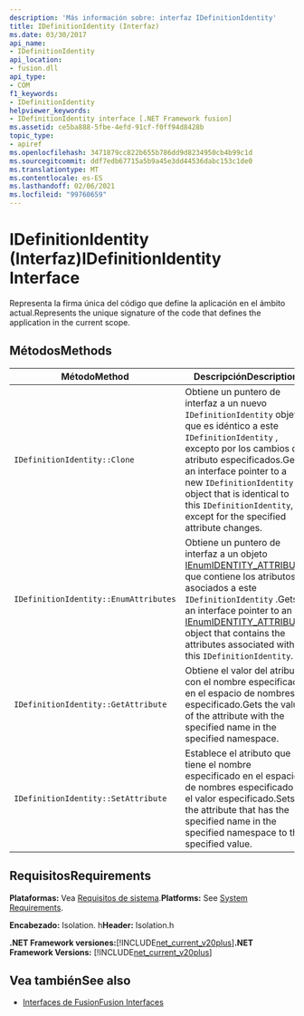 ```yaml
---
description: 'Más información sobre: interfaz IDefinitionIdentity'
title: IDefinitionIdentity (Interfaz)
ms.date: 03/30/2017
api_name:
- IDefinitionIdentity
api_location:
- fusion.dll
api_type:
- COM
f1_keywords:
- IDefinitionIdentity
helpviewer_keywords:
- IDefinitionIdentity interface [.NET Framework fusion]
ms.assetid: ce5ba888-5fbe-4efd-91cf-f0ff94d8428b
topic_type:
- apiref
ms.openlocfilehash: 3471879cc822b655b786dd9d8234950cb4b99c1d
ms.sourcegitcommit: ddf7edb67715a5b9a45e3dd44536dabc153c1de0
ms.translationtype: MT
ms.contentlocale: es-ES
ms.lasthandoff: 02/06/2021
ms.locfileid: "99760659"
---
```

# <a name="idefinitionidentity-interface"></a><span data-ttu-id="4f035-103">IDefinitionIdentity (Interfaz)</span><span class="sxs-lookup"><span data-stu-id="4f035-103">IDefinitionIdentity Interface</span></span>

<span data-ttu-id="4f035-104">Representa la firma única del código que define la aplicación en el ámbito actual.</span><span class="sxs-lookup"><span data-stu-id="4f035-104">Represents the unique signature of the code that defines the application in the current scope.</span></span>  
  
## <a name="methods"></a><span data-ttu-id="4f035-105">Métodos</span><span class="sxs-lookup"><span data-stu-id="4f035-105">Methods</span></span>  
  
|<span data-ttu-id="4f035-106">Método</span><span class="sxs-lookup"><span data-stu-id="4f035-106">Method</span></span>|<span data-ttu-id="4f035-107">Descripción</span><span class="sxs-lookup"><span data-stu-id="4f035-107">Description</span></span>|  
|------------|-----------------|  
|`IDefinitionIdentity::Clone`|<span data-ttu-id="4f035-108">Obtiene un puntero de interfaz a un nuevo `IDefinitionIdentity` objeto que es idéntico a este `IDefinitionIdentity` , excepto por los cambios de atributo especificados.</span><span class="sxs-lookup"><span data-stu-id="4f035-108">Gets an interface pointer to a new `IDefinitionIdentity` object that is identical to this `IDefinitionIdentity`, except for the specified attribute changes.</span></span>|  
|`IDefinitionIdentity::EnumAttributes`|<span data-ttu-id="4f035-109">Obtiene un puntero de interfaz a un objeto [IEnumIDENTITY_ATTRIBUTE](ienumidentity-attribute-interface.md) que contiene los atributos asociados a este `IDefinitionIdentity` .</span><span class="sxs-lookup"><span data-stu-id="4f035-109">Gets an interface pointer to an [IEnumIDENTITY_ATTRIBUTE](ienumidentity-attribute-interface.md) object that contains the attributes associated with this `IDefinitionIdentity`.</span></span>|  
|`IDefinitionIdentity::GetAttribute`|<span data-ttu-id="4f035-110">Obtiene el valor del atributo con el nombre especificado en el espacio de nombres especificado.</span><span class="sxs-lookup"><span data-stu-id="4f035-110">Gets the value of the attribute with the specified name in the specified namespace.</span></span>|  
|`IDefinitionIdentity::SetAttribute`|<span data-ttu-id="4f035-111">Establece el atributo que tiene el nombre especificado en el espacio de nombres especificado en el valor especificado.</span><span class="sxs-lookup"><span data-stu-id="4f035-111">Sets the attribute that has the specified name in the specified namespace to the specified value.</span></span>|  
  
## <a name="requirements"></a><span data-ttu-id="4f035-112">Requisitos</span><span class="sxs-lookup"><span data-stu-id="4f035-112">Requirements</span></span>  

 <span data-ttu-id="4f035-113">**Plataformas:** Vea [Requisitos de sistema](../../get-started/system-requirements.md).</span><span class="sxs-lookup"><span data-stu-id="4f035-113">**Platforms:** See [System Requirements](../../get-started/system-requirements.md).</span></span>  
  
 <span data-ttu-id="4f035-114">**Encabezado:** Isolation. h</span><span class="sxs-lookup"><span data-stu-id="4f035-114">**Header:** Isolation.h</span></span>  
  
 <span data-ttu-id="4f035-115">**.NET Framework versiones:**[!INCLUDE[net_current_v20plus](../../../../includes/net-current-v20plus-md.md)]</span><span class="sxs-lookup"><span data-stu-id="4f035-115">**.NET Framework Versions:** [!INCLUDE[net_current_v20plus](../../../../includes/net-current-v20plus-md.md)]</span></span>  
  
## <a name="see-also"></a><span data-ttu-id="4f035-116">Vea también</span><span class="sxs-lookup"><span data-stu-id="4f035-116">See also</span></span>

- [<span data-ttu-id="4f035-117">Interfaces de Fusion</span><span class="sxs-lookup"><span data-stu-id="4f035-117">Fusion Interfaces</span></span>](fusion-interfaces.md)
